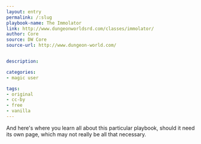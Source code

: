 ```yaml
---
layout: entry
permalink: /:slug
playbook-name: The Immolator
link: http://www.dungeonworldsrd.com/classes/immolator/
author: Core
source: DW Core
source-url: http://www.dungeon-world.com/


description:

categories:
- magic user

tags:
- original
- cc-by
- free
- vanilla
---
```


And here's where you learn all about this particular playbook, should it need its own page, which may not really be all that necessary.
